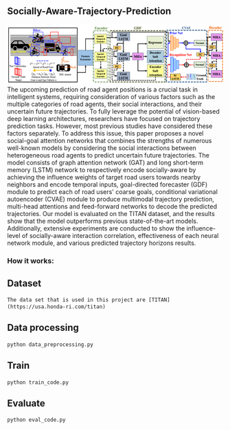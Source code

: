 ## Socially-Aware-Trajectory-Prediction
<div align="center">
<img src="picture/model architecture.png">
</div>
The upcoming prediction of road agent positions is a crucial task in intelligent systems, requiring consideration of various factors such as the multiple categories of road agents, their social interactions, and their uncertain future trajectories. To fully leverage the potential of vision-based deep learning architectures, researchers have focused on trajectory prediction tasks. However, most previous studies have considered these factors separately. To address this issue, this paper proposes a novel social-goal attention networks that combines the strengths of numerous well-known models by considering the social interactions between heterogeneous road agents to predict uncertain future trajectories. The model consists of graph attention network (GAT) and long short-term memory (LSTM) network to respectively encode socially-aware by achieving the influence weights of target road users towards nearby neighbors and encode temporal inputs, goal-directed forecaster (GDF) module to predict each of road users' coarse goals, conditional variational autoencoder (CVAE) module to produce multimodal trajectory prediction, multi-head attentions and feed-forward networks to decode the predicted trajectories. Our model is evaluated on the TITAN dataset, and the results show that the model outperforms previous state-of-the-art models. Additionally, extensive experiments are conducted to show the influence-level of socially-aware interaction correlation, effectiveness of each neural network module, and various predicted trajectory horizons results.

### **How it works:**

## Dataset
```
The data set that is used in this project are [TITAN](https://usa.honda-ri.com/titan)
```
## Data processing
```
python data_preprocessing.py
```
## Train
```
python train_code.py
```
## Evaluate
```
python eval_code.py
```

